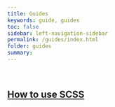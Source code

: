 ```yaml
---
title: Guides
keywords: guide, guides
toc: false
sidebar: left-navigation-sidebar
permalink: /guides/index.html
folder: guides
summary:
---
```


<br>

<div class="fd-card-group fd-card-group--2col docs-cards">
    <a class="fd-card" role="button" href="how-to-use-scss.html">
        <div class="fd-card__content">
             <h2 class="fd-card__header">
                 How to use SCSS
             </h2>
        </div>
    </a>
</div>
